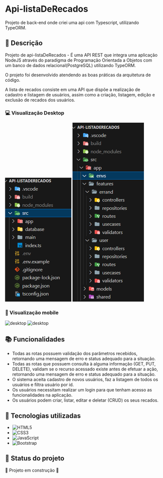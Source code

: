 # Api-listaDeRecados
Projeto de back-end onde criei uma api com Typescript, utilizando TypeORM.

## :memo: Descrição
Projeto de api-listaDeRecados - É uma API REST que integra uma aplicação NodeJS através do paradigma de Programação Orientada a Objetos com um banco de dados relacional(PostgreSQL) utilizando TypeORM. 

O projeto foi desenvolvido atendendo as boas práticas da arquitetura de código.

A lista de recados consiste em uma API que dispõe a realização de cadastro e listagem de usuários, assim como a criação, listagem, edição e exclusão de recados dos usuários.

 
 ### :computer: Visualização Desktop 
 ![Arquitetura de código](./src/images/tela1.png)
 ![Arquitetura de código](./src/images/tela2.png)

 ###  :iphone: Visualização mobile

 ![desktop](./imagens/readme/mobile1.png)
 ![desktop](./imagens/readme/mobile2.png)


## :books: Funcionalidades

* Todas as rotas possuem validação dos parâmetros recebidos, retornando uma mensagem de erro e status adequado para a situação.
* Todas as rotas que possuem consulta à alguma informação (GET, PUT, DELETE), validam se o recurso acessado existe antes de efetuar a ação, retornando uma mensagem de erro e status adequado para a situação.
* O sistema aceita cadastro de novos usuários, faz a listagem de todos os usuários e filtra usuário por id.
* Os usuários necessitam realizar um login para que tenham acesso as funcionalidades na aplicação.
* Os usuários podem criar, listar, editar e deletar (CRUD) os seus recados.

##  :wrench: Tecnologias utilizadas

* ![HTML5](https://img.shields.io/badge/html5-%23E34F26.svg?style=for-the-badge&logo=html5&logoColor=white)
* ![CSS3](https://img.shields.io/badge/css3-%231572B6.svg?style=for-the-badge&logo=css3&logoColor=white)
* ![JavaScript](https://img.shields.io/badge/javascript-%23323330.svg?style=for-the-badge&logo=javascript&logoColor=%23F7DF1E)
* ![Bootstrap](https://img.shields.io/badge/bootstrap-%238511FA.svg?style=for-the-badge&logo=bootstrap&logoColor=white)


## :dart: Status do projeto
:construction: Projeto em construção :construction:
